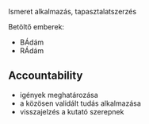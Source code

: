 Ismeret alkalmazás, tapasztalatszerzés

Betöltő emberek:
 - BÁdám
 - RÁdám

## Accountability

- igények meghatározása
- a közösen validált tudás alkalmazása
- visszajelzés a kutató szerepnek
